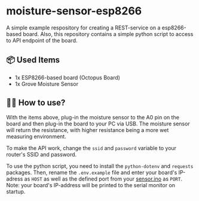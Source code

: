 # moisture-sensor-esp8266

A simple example respository for creating a REST-service on a esp8266-based board.
Also, this repository contains a simple python script to access to API endpoint of the board.

## 📦 Used Items

-   1x ESP8266-based board (Octopus Board)
-   1x Grove Moisture Sensor

## 💁‍♂️ How to use?

With the items above, plug-in the moisture sensor to the A0 pin on the board and then plug-in the board to your PC via USB.
The moisture sensor will return the resistance, with higher resistance being a more wet measuring environment.

To make the API work, change the `ssid` and `password` variable to your router's SSID and password.

To use the python script, you need to install the `python-dotenv` and `requests` packages. Then, rename the `.env.example` file and enter your board's IP-adress as `HOST` as well as the defined port from your <a href="/sensor.ino">sensor.ino</a> as `PORT`. Note: your board's IP-address will be printed to the serial monitor on startup.
